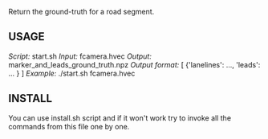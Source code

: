 Return the ground-truth for a road segment.

## USAGE

*Script:* start.sh
*Input:* fcamera.hvec
*Output:* marker_and_leads_ground_truth.npz
*Output format:* [ {'lanelines': ..., 'leads': ... } ]
*Example:* ./start.sh fcamera.hvec

## INSTALL 

You can use install.sh script and if it won't work try to invoke all the commands
from this file one by one.


